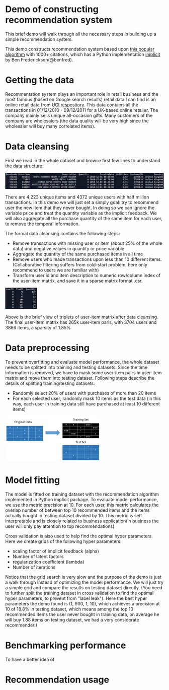 # Demo of constructing recommendation system

This brief demo will walk through all the necessary steps in building up a simple recommendation system. 

This demo constructs recommendation system based upon [this popular algorithm](http://yifanhu.net/PUB/cf.pdf) with 1000+ citations, which has a Python implementation [implicit](http://implicit.readthedocs.io/en/latest/) by Ben Frederickson(@benfred).

# Getting the data

Recommentation system plays an important role in retail business and the most famous (based on Google search results) retail data I can find is an online retail data from [UCI respository](http://archive.ics.uci.edu/ml/datasets/Online+Retail). This data contains all the transactions in 01/12/2010 - 09/12/2011 for a UK-based online retailer. The company mainly sells unique all-occasion gifts. Many customers of the company are wholesalers (the data quality will be very high since the wholesaler will buy many correlated items).

# Data cleansing

First we read in the whole dataset and browse first few lines to understand the data structure:

![browsing data](/pic/data.png)

There are 4,223 unique items and 4372 unique users with half million transactions. In this demo we will just set a simply goal: try to recommend user the new item that they never bought. In doing so we can ignore the variable price and treat the quantity variable as the implicit feedback. We will also aggregate all the purchase quantity of the same item for each user, to remove the temporal information.

The formal data cleansing contains the following steps:
* Remove transactions with missing user or item (about 25% of the whole data) and negative values in quantity or price variable
* Aggregate the quantity of the same purchased items in all time
* Remove users who made transactions upon less than 10 different items. (Collaborative filtering suffers from cold-start problem, here only recommend to users we are familiar with)
* Transform user id and item description to numeric row/column index of the user-item matrix, and save it in a sparse matrix format .csr.

<img src="/pic/triplets.png" width="20%">

Above is the brief view of triplets of user-item matrix after data cleansing. The final user-item matrix has 265k user-item paris, with 3704 users and 3866 items, a sparsity of 1.85%

# Data preprocessing

To prevent overfitting and evaluate model performance, the whole dataset needs to be splitted into training and testing datasets. Since the time information is removed, we have to mask some user-item pairs in user-item matrix and move them into testing dataset. Following steps describe the details of splitting training/testing datasets:
* Randomly select 20% of users with purchases of more than 20 items
* For each selected user, randomly mask 10 items as the test data (in this way, each user in training data still have purchased at least 10 different items)

<img src="/pic/split.PNG" width="60%">

# Model fitting

The model is fitted on training dataset with the recommendation algorithm implemented in Python implicit package. To evaluate model performance, we use the metric precision at 10. For each user, this metric calculates the overlap number of between top 10 recommended items and the items actually bought in testing dataset divided by 10. This metric is self interpretable and is closely related to business application(in business the user will only pay attention to top recommendations).

Cross validation is also used to help find the optimal hyper parameters. Here we create grids of the following hyper parameters:
* scaling factor of implicit feedback (alpha)
* Number of latent factors
* regularization coefficient (lambda)
* Number of iterations

Notice that the grid search is very slow and the purpose of the demo is just a walk through instead of optimizing the model performance. We will just try a simple grid and compare the results on testing dataset directly. (You need to further split the training dataset in cross validation to find the optimal hyper parameters, to prevent from "label leak"). Here the best hyper parameters the demo found is (1, 900, 1, 10), which achieves a precision at 10 of 18.8% in testing dataset, which means among the top 10 recommended items the user never bought in training data, on average he will buy 1.88 items on testing dataset, we had a very considerate recommender!)

# Benchmarking performance

To have a better idea of 




# Recommendation usage

